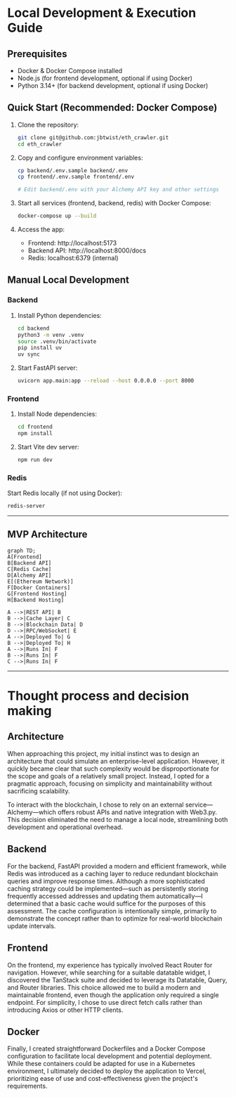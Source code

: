 # Local Development & Execution Guide

## Prerequisites

- Docker & Docker Compose installed
- Node.js (for frontend development, optional if using Docker)
- Python 3.14+ (for backend development, optional if using Docker)

## Quick Start (Recommended: Docker Compose)

1. Clone the repository:
   ```sh
   git clone git@github.com:jbtwist/eth_crawler.git
   cd eth_crawler
   ```

2. Copy and configure environment variables:
   ```sh
   cp backend/.env.sample backend/.env
   cp frontend/.env.sample frontend/.env

   # Edit backend/.env with your Alchemy API key and other settings
   ```

3. Start all services (frontend, backend, redis) with Docker Compose:
   ```sh
   docker-compose up --build
   ```

4. Access the app:
   - Frontend: http://localhost:5173
   - Backend API: http://localhost:8000/docs
   - Redis: localhost:6379 (internal)

## Manual Local Development

### Backend
1. Install Python dependencies:
   ```sh
   cd backend
   python3 -m venv .venv
   source .venv/bin/activate
   pip install uv
   uv sync
   ```
2. Start FastAPI server:
   ```sh
   uvicorn app.main:app --reload --host 0.0.0.0 --port 8000
   ```

### Frontend
1. Install Node dependencies:
   ```sh
   cd frontend
   npm install
   ```
2. Start Vite dev server:
   ```sh
   npm run dev
   ```

### Redis
Start Redis locally (if not using Docker):
```sh
redis-server
```

---

## MVP Architecture

```mermaid
graph TD;
A[Frontend]
B[Backend API]
C[Redis Cache]
D[Alchemy API]
E[(Ethereum Network)]
F[Docker Containers]
G[Frontend Hosting]
H[Backend Hosting]

A -->|REST API| B
B -->|Cache Layer| C
B -->|Blockchain Data| D
D -->|RPC/WebSocket| E
A -->|Deployed To| G
B -->|Deployed To| H
A -->|Runs In| F
B -->|Runs In| F
C -->|Runs In| F
```

---

# Thought process and decision making
## Architecture

When approaching this project, my initial instinct was to design an architecture that could simulate an enterprise-level application. However, it quickly became clear that such complexity would be disproportionate for the scope and goals of a relatively small project. Instead, I opted for a pragmatic approach, focusing on simplicity and maintainability without sacrificing scalability.

To interact with the blockchain, I chose to rely on an external service—Alchemy—which offers robust APIs and native integration with Web3.py. This decision eliminated the need to manage a local node, streamlining both development and operational overhead.

## Backend

For the backend, FastAPI provided a modern and efficient framework, while Redis was introduced as a caching layer to reduce redundant blockchain queries and improve response times. Although a more sophisticated caching strategy could be implemented—such as persistently storing frequently accessed addresses and updating them automatically—I determined that a basic cache would suffice for the purposes of this assessment. The cache configuration is intentionally simple, primarily to demonstrate the concept rather than to optimize for real-world blockchain update intervals.

## Frontend

On the frontend, my experience has typically involved React Router for navigation. However, while searching for a suitable datatable widget, I discovered the TanStack suite and decided to leverage its Datatable, Query, and Router libraries. This choice allowed me to build a modern and maintainable frontend, even though the application only required a single endpoint. For simplicity, I chose to use direct fetch calls rather than introducing Axios or other HTTP clients.

## Docker

Finally, I created straightforward Dockerfiles and a Docker Compose configuration to facilitate local development and potential deployment. While these containers could be adapted for use in a Kubernetes environment, I ultimately decided to deploy the application to Vercel, prioritizing ease of use and cost-effectiveness given the project's requirements.

